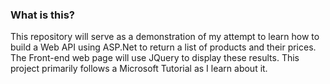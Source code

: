 ### What is this?
This repository will serve as a demonstration of my attempt to learn how to build a Web API using ASP.Net to return a list of products and their prices. The Front-end web page will use JQuery to display these results. This project primarily follows a Microsoft Tutorial as I learn about it.
